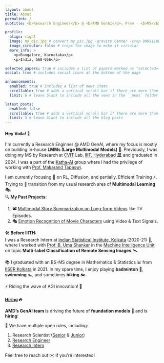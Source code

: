 ```yaml
---
layout: about
title: About
permalink: /
subtitle: <b>Research Engineer</b> @ <b>AMD GenAI</b>; Prev - <b>MS</b> @ <a href='https://cvit.iiit.ac.in/'>CVIT</a> IIIT Hyderabad

profile:
  align: right
  image: my_pic.jpg # convert my_pic.jpg -gravity Center -crop 900x1100+0+100 my_pic.jpg
  image_circular: false # crops the image to make it circular
  more_info: >
    <p>Bangalore, Karnataka</p>
    <p>India, 560-066</p>

selected_papers: true # includes a list of papers marked as "selected={true}"
social: true # includes social icons at the bottom of the page

announcements:
  enabled: true # includes a list of news items
  scrollable: true # adds a vertical scroll bar if there are more than 3 news items
  limit: 6 # leave blank to include all the news in the `_news` folder

latest_posts:
  enabled: false
  scrollable: true # adds a vertical scroll bar if there are more than 3 new posts items
  limit: 3 # leave blank to include all the blog posts
---
```


#### Hey Voila! :wave:

I'm currently a Research Enginner @ AMD GenAI, where my focus is mostly on building in-house **LMMs (Large Multimodal Models)** 🤖. Previously, I was doing my MS by Research at [CVIT](https://cvit.iiit.ac.in/) Lab, [IIIT, Hyderabad](https://www.iiit.ac.in/) 🏛️ and graduated in 2024. I was a part of the [Katha-AI](https://github.com/katha-ai) group where I had the privilege of working with [Prof. Makarand Tapaswi](https://makarandtapaswi.github.io/).

I am currently focusing 🎯 on RL, Diffusion, and partially, Efficient Training ⚡. Trying to 🔄 transition from my usual research area of **Multimodal Learning** 🎭.  
🔍 **My Past Projects:**  
1. 📽️ [Multimodal Story Summarization on Long-form Videos](https://katha-ai.github.io/projects/recap-story-summ/) like TV Episodes.  
2. 🎭 [Emotion Recognition of Movie Characters](https://katha-ai.github.io/projects/emotx/) using Video & Text Signals.

🛠️ **Before IIITH:**  
I was a Research Intern at [Indian Statistical Institute, Kolkata](https://www.isical.ac.in/) (2020-21) 📍, where I worked with [Prof. B. Uma Shankar](https://www.isical.ac.in/~uma/) in the [Machine Intelligence Unit](https://www.isical.ac.in/~miu/) on topic **Multi-label Classification of Remote Sensing Images** 🛰️.

📚 I graduated with an BS-MS degree in Mathematics & Statistics 📊 from [IISER Kolkata](https://www.iiserkol.ac.in/) in 2021. In my spare time, I enjoy playing **badminton** 🏸, **swimming** 🏊, and sometimes **biking** 🏍️.

⚡ Riding the wave of AGI innovation! 🚀

#### <ins>Hiring</ins> 🔥

**AMD’s GenAI team** is driving the future of **foundation models** 🤖 and is **hiring**!

📢 We have multiple open roles, including:

1. Research Scientist ([Senior](https://careers.amd.com/careers-home/jobs/58661) & [Junior](https://careers.amd.com/careers-home/jobs/47051?lang=en-us))
2. [Research Engineer](https://careers.amd.com/careers-home/jobs/49047?lang=en-us)
3. [Research Intern](https://careers.amd.com/careers-home/jobs/56979?lang=en-us)

Feel free to reach out ✉️ if you're interested!

<!-- Write your biography here. Tell the world about yourself. Link to your favorite [subreddit](http://reddit.com). You can put a picture in, too. The code is already in, just name your picture `prof_pic.jpg` and put it in the `img/` folder.

Put your address / P.O. box / other info right below your picture. You can also disable any of these elements by editing `profile` property of the YAML header of your `_pages/about.md`. Edit `_bibliography/papers.bib` and Jekyll will render your [publications page](/al-folio/publications/) automatically.

Link to your social media connections, too. This theme is set up to use [Font Awesome icons](http://fortawesome.github.io/Font-Awesome/) and [Academicons](https://jpswalsh.github.io/academicons/), like the ones below. Add your Facebook, Twitter, LinkedIn, Google Scholar, or just disable all of them. -->
